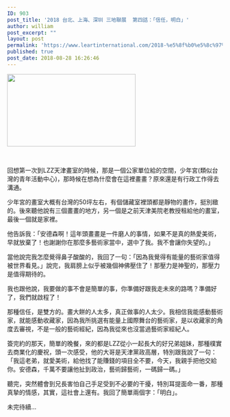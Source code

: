 ```yaml
---
ID: 903
post_title: '2018 台北、上海、深圳 三地聯展  第四話：「信任，明白」'
author: william
post_excerpt: ""
layout: post
permalink: 'https://www.leartinternational.com/2018-%e5%8f%b0%e5%8c%97%e3%80%81%e4%b8%8a%e6%b5%b7%e3%80%81%e6%b7%b1%e5%9c%b3-%e4%b8%89%e5%9c%b0%e8%81%af%e5%b1%95-%e7%ac%ac%e5%9b%9b%e8%a9%b1%ef%bc%9a%e3%80%8c%e4%bf%a1%e4%bb%bb%ef%bc%8c%e6%98%8e/'
published: true
post_date: 2018-08-28 16:26:46
---
```

<img class="alignnone size-medium wp-image-904" src="https://www.leartinternational.com/wordpress/wp-content/uploads/2018/08/39118180_228893107966710_8698995343632629760_o-300x169.jpg" alt="" width="300" height="169" />

&nbsp;

回想第一次到LZZ天津畫室的時候，那是一個公家單位給的空間，少年宮(類似台灣的青年活動中心)，那時候在想為什麼會在這裡畫畫？原來還是有行政工作得去溝通。

少年宮的畫室大概有台灣的50坪左右，有個儲藏室裡頭都是靜物的畫作，挺別緻的。後來聽他說有三個畫畫的地方，另一個是之前天津美院老教授租給他的畫室，最後一個就是家裡。
<div class="text_exposed_show">

他告訴我：「安德森啊！這年頭畫畫是一件磨人的事情，如果不是真的熱愛美術，早就放棄了！也謝謝你在那麼多藝術家當中，選中了我。我不會讓你失望的。」

當他說完我怎麼覺得鼻子酸酸的，我回了一句：「因為我覺得有能量的藝術家值得被世界看見。」說完，我肩膀上似乎被幾個神佛壓住了！那壓力是神聖的，那壓力是值得期待的。

我也跟他說，我要做的事不會是簡單的事，你準備好跟我走未來的路嗎？準備好了，我們就啟程了！

那種信任，是雙方的。畫大餅的人太多，真正做事的人太少。我相信我能感動藝術家，就能感動收藏家，因為我所挑選有能量上國際舞台的藝術家，是以收藏家的角度去審視，不是一般的藝術經紀，因為我從來也沒當過藝術家經紀人。

簽完約的那天，簡單的晚餐，來的都是LZZ從小一起長大的好兄弟姐妹，那種樸實去商業化的慶祝，頭一次感受，他的大哥是天津黨政高層，特別跟我說了一句：「我這老弟，就愛美術，給他找了能賺錢的項目全不要，今天，我親手把他交給你。安德森，千萬不要讓他扯到政治，藝術歸藝術，一碼歸一碼。」

聽完，突然體會到兄長害怕自己手足受到不必要的干擾，特別耳提面命一番，那種真摯的情感，其實，這社會上還有。我回了簡單兩個字：「明白」。

未完待續...

</div>